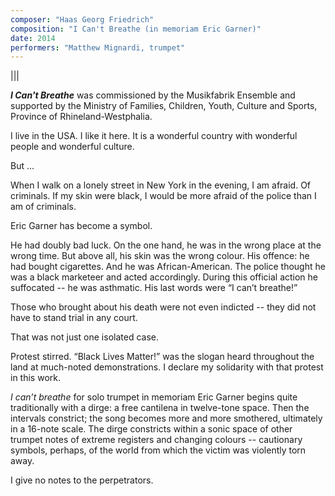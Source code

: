 ```yaml
---
composer: "Haas Georg Friedrich"
composition: "I Can't Breathe (in memoriam Eric Garner)"
date: 2014
performers: "Matthew Mignardi, trumpet"
---
```


|||

**_I Can't Breathe_** was commissioned by the Musikfabrik Ensemble and supported by the Ministry of Families, Children, Youth, Culture and Sports, Province of Rhineland-Westphalia.

I live in the USA. I like it here. It is a wonderful country with wonderful people and wonderful culture.

But ...

When I walk on a lonely street in New York in the evening, I am afraid. Of criminals. If my skin were black, I would be more afraid of the police than I am of criminals.

Eric Garner has become a symbol.

He had doubly bad luck. On the one hand, he was in the wrong place at the wrong time. But above all, his skin was the wrong colour. His offence: he had bought cigarettes. And he was African-American. The police thought he was a black marketeer and acted accordingly. During this official action he suffocated -- he was asthmatic. His last words were “I can’t breathe!”

Those who brought about his death were not even indicted -- they did not have to stand trial in any court.

That was not just one isolated case.

Protest stirred. “Black Lives Matter!” was the slogan heard throughout the land at much-noted demonstrations. I declare my solidarity with that protest in this work.

_I can’t breathe_ for solo trumpet in memoriam Eric Garner begins quite traditionally with a dirge: a free cantilena in twelve-tone space. Then the intervals constrict; the song becomes more and more smothered, ultimately in a 16-note scale. The dirge constricts within a sonic space of other trumpet notes of extreme registers and changing colours -- cautionary symbols, perhaps, of the world from which the victim was violently torn away.

I give no notes to the perpetrators.